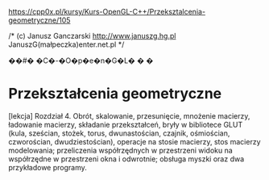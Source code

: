 https://cpp0x.pl/kursy/Kurs-OpenGL-C++/Przeksztalcenia-geometryczne/105

/*
(c) Janusz Ganczarski
http://www.januszg.hg.pl
JanuszG(małpeczka)enter.net.pl
*/

��#� �C�-�O�p�e�n�G�L�
�
�

# Przekształcenia geometryczne
[lekcja] Rozdział 4. Obrót, skalowanie, przesunięcie, mnożenie macierzy, ładowanie macierzy, składanie przekształceń, bryły w bibliotece GLUT (kula, sześcian, stożek, torus, dwunastościan, czajnik, ośmiościan, czworościan, dwudziestościan), operacje na stosie macierzy, stos macierzy modelowania; przeliczenia współrzędnych w przestrzeni widoku na współrzędne w przestrzeni okna i odwrotnie; obsługa myszki oraz dwa przykładowe programy.
